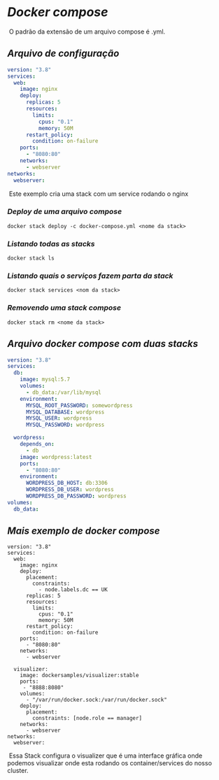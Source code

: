 # ***Docker compose***

​	O padrão da extensão de um arquivo compose é .yml.

## ***Arquivo de configuração***

```yaml
version: "3.8"
services: 
  web:
    image: nginx
    deploy:
      replicas: 5
      resources:
        limits:
          cpus: "0.1"
          memory: 50M
      restart_policy:
        condition: on-failure
    ports: 
      - "8080:80"
    networks: 
      - webserver
networks:
  webserver:
```

​	Este exemplo cria uma stack com um service rodando o nginx

### ***Deploy de uma arquivo compose***

```shell
docker stack deploy -c docker-compose.yml <nome da stack>
```

### ***Listando todas as stacks***

```shell
docker stack ls
```

### ***Listando quais o serviços fazem parta da stack***

```shell
docker stack services <nom da stack>	
```

### ***Removendo uma stack compose***

```shell
docker stack rm <nome da stack>	
```

## ***Arquivo docker compose com duas stacks***

```yaml
version: "3.8"
services: 
  db:
    image: mysql:5.7
    volumes: 
      - db_data:/var/lib/mysql
    environment: 
      MYSQL_ROOT_PASSWORD: somewordpress
      MYSQL_DATABASE: wordpress
      MYSQL_USER: wordpress
      MYSQL_PASSWORD: wordpress

  wordpress:
    depends_on: 
      - db
    image: wordpress:latest
    ports: 
      - "8080:80"
    environment: 
      WORDPRESS_DB_HOST: db:3306
      WORDPRESS_DB_USER: wordpress
      WORDPRESS_DB_PASSWORD: wordpress
volumes:
  db_data:
```

## ***Mais exemplo de docker compose***

```shell
version: "3.8"
services: 
  web:
    image: nginx
    deploy:
      placement:
        constraints:
          - node.labels.dc == UK
      replicas: 5
      resources:
        limits:
          cpus: "0.1"
          memory: 50M
      restart_policy:
        condition: on-failure
    ports: 
      - "8080:80"
    networks: 
      - webserver

  visualizer:
    image: dockersamples/visualizer:stable
    ports: 
     - "8888:8080"    
    volumes: 
      - "/var/run/docker.sock:/var/run/docker.sock"
    deploy:
      placement:
        constraints: [node.role == manager]
    networks: 
      - webserver 
networks:
  webserver:
```

​	Essa Stack configura o visualizer que é uma interface gráfica onde podemos visualizar onde esta rodando os container/services do nosso cluster.